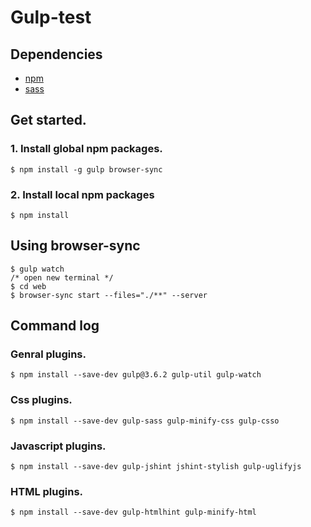 Gulp-test
==========

Dependencies
------------

* [npm](https://www.npmjs.org/)
* [sass](http://sass-lang.com/)

Get started.
------------

### 1. Install global npm packages.

    $ npm install -g gulp browser-sync

### 2. Install local npm packages

    $ npm install


Using browser-sync
-------------------

    $ gulp watch
    /* open new terminal */
    $ cd web
    $ browser-sync start --files="./**" --server

Command log
------------

### Genral plugins.

    $ npm install --save-dev gulp@3.6.2 gulp-util gulp-watch

### Css plugins.

    $ npm install --save-dev gulp-sass gulp-minify-css gulp-csso

### Javascript plugins.

    $ npm install --save-dev gulp-jshint jshint-stylish gulp-uglifyjs

### HTML plugins.

    $ npm install --save-dev gulp-htmlhint gulp-minify-html